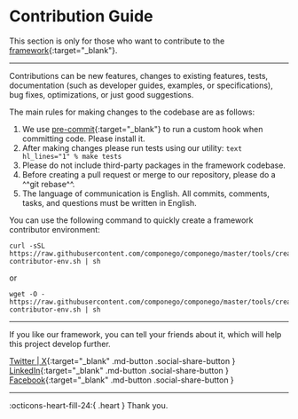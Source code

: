 # Contribution Guide

This section is only for those who want to contribute to the [framework](https://github.com/componego/componego){:target="_blank"}.

<hr/>

Contributions can be new features, changes to existing features, tests, documentation (such as developer guides, examples, or specifications), bug fixes, optimizations, or just good suggestions.

The main rules for making changes to the codebase are as follows:

1. We use [pre-commit](https://pre-commit.com/){:target="_blank"} to run a custom hook when committing code. Please install it.
2. After making changes please run tests using our utility:
       ```text hl_lines="1"
       % make tests
       ```
3. Please do not include third-party packages in the framework codebase.
4. Before creating a pull request or merge to our repository, please do a ^^git rebase^^.
5. The language of communication is English. All commits, comments, tasks, and questions must be written in English.

You can use the following command to quickly create a framework contributor environment:
```shell
curl -sSL https://raw.githubusercontent.com/componego/componego/master/tools/create-contributor-env.sh | sh
```
or
```shell
wget -O - https://raw.githubusercontent.com/componego/componego/master/tools/create-contributor-env.sh | sh
```

<hr/>

If you like our framework, you can tell your friends about it, which will help this project develop further.

[Twitter | X](https://twitter.com/share?url=github.com%2Fcomponego%2Fcomponego){:target="_blank" .md-button .social-share-button }
[LinkedIn](https://www.linkedin.com/sharing/share-offsite/?url=github.com%2Fcomponego%2Fcomponego){:target="_blank" .md-button .social-share-button }
[Facebook](https://www.facebook.com/sharer/sharer.php?u=github.com%2Fcomponego%2Fcomponego){:target="_blank" .md-button .social-share-button }
<hr/>

:octicons-heart-fill-24:{ .heart } Thank you.
